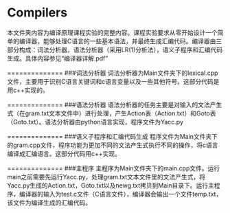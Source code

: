 # Compilers
本文件夹内容为编译原理课程实验的完整内容。课程实验要求从零开始设计一个简单的编译器，能够处理C语言的一些基本语法，并最终生成汇编代码。编译器由三部分构成：词法分析器，语法分析器（采用LR(1)分析法），语义子程序和汇编代码生成。具体内容参见“编译器详解.pdf”

==============
###词法分析器
词法分析器为Main文件夹下的lexical.cpp文件，主要用于识别C语言关键词和c语言变量以及一些其他符号。这部分代码是用c++实现的。

==============
###语法分析器
语法分析器的任务主要是对输入的文法产生式（在gram.txt文本文件中）进行处理，产生Action表（Action.txt）和Goto表（Goto.txt）。语法分析器由python语言实现，程序文件为Yacc.py

==============
###语义子程序和汇编代码生成
程序文件为Main文件夹下的gram.cpp文件，程序功能为更加不同的文法产生式执行不同的操作，将c语言编译成汇编语言。这部分代码用c++实现。

==============
###主程序
主程序为Main文件夹下的main.cpp文件。运行main之前需要先运行Yacc.py，处理gram.txt文本文件里的文法产生式，将Yacc.py生成的Action.txt，Goto.txt以及newg.txt拷贝到Main目录下。运行主程序，编译器的输入为test.c文件（C语言文件），编译器会输出一个文件temp.txt，该文件为编译生成的汇编代码。